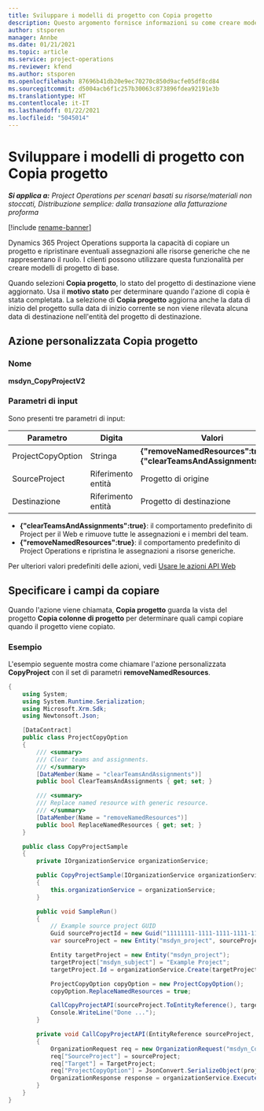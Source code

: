 ```yaml
---
title: Sviluppare i modelli di progetto con Copia progetto
description: Questo argomento fornisce informazioni su come creare modelli di progetto utilizzando l'azione personalizzata Copia progetto.
author: stsporen
manager: Annbe
ms.date: 01/21/2021
ms.topic: article
ms.service: project-operations
ms.reviewer: kfend
ms.author: stsporen
ms.openlocfilehash: 87696b41db20e9ec70270c850d9acfe05df8cd84
ms.sourcegitcommit: d5004acb6f1c257b30063c873896fdea92191e3b
ms.translationtype: HT
ms.contentlocale: it-IT
ms.lasthandoff: 01/22/2021
ms.locfileid: "5045014"
---
```

# <a name="develop-project-templates-with-copy-project"></a>Sviluppare i modelli di progetto con Copia progetto

_**Si applica a:** Project Operations per scenari basati su risorse/materiali non stoccati, Distribuzione semplice: dalla transazione alla fatturazione proforma_

[!include [rename-banner](~/includes/cc-data-platform-banner.md)]

Dynamics 365 Project Operations supporta la capacità di copiare un progetto e ripristinare eventuali assegnazioni alle risorse generiche che ne rappresentano il ruolo. I clienti possono utilizzare questa funzionalità per creare modelli di progetto di base.

Quando selezioni **Copia progetto**, lo stato del progetto di destinazione viene aggiornato. Usa il **motivo stato** per determinare quando l'azione di copia è stata completata. La selezione di **Copia progetto** aggiorna anche la data di inizio del progetto sulla data di inizio corrente se non viene rilevata alcuna data di destinazione nell'entità del progetto di destinazione.

## <a name="copy-project-custom-action"></a>Azione personalizzata Copia progetto 

### <a name="name"></a>Nome 

**msdyn_CopyProjectV2**

### <a name="input-parameters"></a>Parametri di input
Sono presenti tre parametri di input:

| Parametro          | Digita   | Valori                                                   | 
|--------------------|--------|----------------------------------------------------------|
| ProjectCopyOption  | Stringa | **{"removeNamedResources":true}** o **{"clearTeamsAndAssignments":true}** |
| SourceProject      | Riferimento entità | Progetto di origine |
| Destinazione             | Riferimento entità | Progetto di destinazione |


- **{"clearTeamsAndAssignments":true}**: il comportamento predefinito di Project per il Web e rimuove tutte le assegnazioni e i membri del team.
- **{"removeNamedResources":true}**: il comportamento predefinito di Project Operations e ripristina le assegnazioni a risorse generiche.

Per ulteriori valori predefiniti delle azioni, vedi [Usare le azioni API Web](https://docs.microsoft.com/powerapps/developer/common-data-service/webapi/use-web-api-actions)

## <a name="specify-fields-to-copy"></a>Specificare i campi da copiare 
Quando l'azione viene chiamata, **Copia progetto** guarda la vista del progetto **Copia colonne di progetto** per determinare quali campi copiare quando il progetto viene copiato.


### <a name="example"></a>Esempio
L'esempio seguente mostra come chiamare l'azione personalizzata **CopyProject** con il set di parametri **removeNamedResources**.
```C#
{
    using System;
    using System.Runtime.Serialization;
    using Microsoft.Xrm.Sdk;
    using Newtonsoft.Json;

    [DataContract]
    public class ProjectCopyOption
    {
        /// <summary>
        /// Clear teams and assignments.
        /// </summary>
        [DataMember(Name = "clearTeamsAndAssignments")]
        public bool ClearTeamsAndAssignments { get; set; }

        /// <summary>
        /// Replace named resource with generic resource.
        /// </summary>
        [DataMember(Name = "removeNamedResources")]
        public bool ReplaceNamedResources { get; set; }
    }

    public class CopyProjectSample
    {
        private IOrganizationService organizationService;

        public CopyProjectSample(IOrganizationService organizationService)
        {
            this.organizationService = organizationService;
        }

        public void SampleRun()
        {
            // Example source project GUID
            Guid sourceProjectId = new Guid("11111111-1111-1111-1111-111111111111");
            var sourceProject = new Entity("msdyn_project", sourceProjectId);

            Entity targetProject = new Entity("msdyn_project");
            targetProject["msdyn_subject"] = "Example Project";
            targetProject.Id = organizationService.Create(targetProject);

            ProjectCopyOption copyOption = new ProjectCopyOption();
            copyOption.ReplaceNamedResources = true;

            CallCopyProjectAPI(sourceProject.ToEntityReference(), targetProject.ToEntityReference(), copyOption);
            Console.WriteLine("Done ...");
        }

        private void CallCopyProjectAPI(EntityReference sourceProject, EntityReference TargetProject, ProjectCopyOption projectCopyOption)
        {
            OrganizationRequest req = new OrganizationRequest("msdyn_CopyProjectV2");
            req["SourceProject"] = sourceProject;
            req["Target"] = TargetProject;
            req["ProjectCopyOption"] = JsonConvert.SerializeObject(projectCopyOption);
            OrganizationResponse response = organizationService.Execute(req);
        }
    }
}
```
